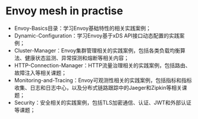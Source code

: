 # Envoy mesh in practise



- Envoy-Basics目录：学习Envoy基础特性的相关实践案例；
- Dynamic-Configuration：学习Envoy基于xDS API接口动态配置的实践案例；
- Cluster-Manager：Envoy集群管理相关的实践案例，包括各类负载均衡算法、健康状态监测、异常探测和熔断等相关内容；
- HTTP-Connection-Manager：HTTP流量治理相关的实践案例，包括路由、故障注入等相关课题；
- Monitoring-and-Tracing：Envoy可观测性相关的实践案例，包括指标和指标收集、日志和日志中心，以及分布式链路跟踪中的Jaeger和Zipkin等相关课题；
- Security：安全相关的实践案例，包括TLS加密通信、认证、JWT和外部认证等课题；


